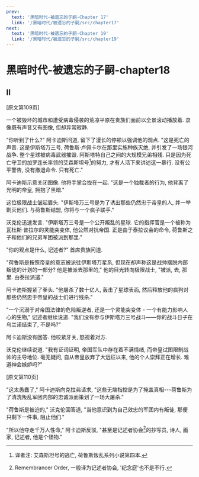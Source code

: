 ```yaml
---
prev:
  text: '黑暗时代-被遗忘的子嗣-Chapter 17'
  link: '/黑暗时代/被遗忘的子嗣/src/chapter17'
next:
  text: '黑暗时代-被遗忘的子嗣-Chapter 19'
  link: '/黑暗时代/被遗忘的子嗣/src/chapter19'
---
```


# 黑暗时代-被遗忘的子嗣-chapter18

## II

[原文第109页]

一个被毁坏的城市和遭受病毒侵袭的荒凉平原在贵族们面前以全景滚动播放着. 录像既有声音又有图像, 但却异常寂静.

"你听到了什么?" 阿卡迪斯问道, 留下了漫长的停顿以强调他的观点. "这是死亡的声音. 这是伊斯塔万三号, 荷鲁斯·卢佩卡尔在那里实施种族灭绝, 并引发了一场银河战争. 整个星球被病毒武器摧毁. 阿斯塔特自己之间的大规模兄弟相残. 只是因为死亡守卫的加罗连长率领的艾森斯坦号[^1]的努力, 才有人活下来讲述这一暴行. 没有公平警告, 没有撤退命令. 只有死亡."

阿卡迪斯示意关闭图像. 他将手掌合拢在一起. "这是一个独裁者的行为, 他背离了光明的帝皇, 拥抱了黑暗."

这位极限战士皱起眉头. "伊斯塔万三号是为了诱出那些仍然忠于帝皇的人, 并一举剿灭他们. 与荷鲁斯结盟, 你将与一个疯子联手."

沃克伦迅速发言. "伊斯塔万三号是一个公开叛乱的星球. 它的指挥官是一个被称为瓦杜斯·普拉尔的灵能突变体, 他公然对抗帝国. 正是由于泰拉议会的命令, 荷鲁斯之子和他们的兄弟军团被派到那里."

"你的观点是什么, 记述者?" 首席贵族问道.

"荷鲁斯是按照帝皇的意志被派往伊斯塔万星系, 但现在却声称这是战帅摆脱内部叛徒的计划的一部分? 他是被派去那里的," 他的目光转向极限战士, "被派, 去, 那里. 由泰拉派遣."

阿卡迪斯握紧了拳头. "他屠杀了数十亿人, 轰击了星球表面, 然后释放他的疯狗对那些仍然忠于帝皇的战士们进行残杀."

"一个沉溺于对帝国法律的危险叛逆者, 还是一个灵能突变体 - 一个有能力影响人心的生物," 记述者继续说道. "我们没有参与伊斯塔万三号战斗——你的战斗日子在乌兰诺结束了, 不是吗?"

阿卡迪斯没有回答. 他咬紧牙关, 怒视着对方.

沃克伦继续说道. "我有证词证明, 帝国军队中存在着不满情绪, 而帝皇试图限制战帅的主导地位. 毫无疑问, 自从帝皇放弃了大远征以来, 他的个人崇拜正在增长. 难道神会嫉妒吗?"

[原文第110页]

"这太愚蠢了," 阿卡迪斯向克拉弗请求, "这些无端指控是为了掩盖真相---荷鲁斯为了清洗叛乱军团内部的忠诚派而策划了一场大屠杀."

"荷鲁斯是被迫的," 沃克伦回答道, "当他意识到为自己效忠的军团内有叛徒, 那便只剩下一件事, 阻止他们."

"所以他夺走千万人性命," 阿卡迪斯反驳, "甚至是记述者协会[^2]的抄写员, 诗人, 画家, 记述者, 他是个怪物."

[^1]: 译者注: 艾森斯坦号的逃亡, 荷鲁斯叛乱系列小说第四本.

[^2]: Remembrancer Order, 一般译为记述者协会, '纪念庭'也不是不行.
